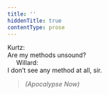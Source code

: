 ```yaml
---
title: ''
hiddenTitle: true
contentType: prose
---
```


<section>

Kurtz:  
Are my methods unsound?  
     Willard:  
I don’t see any method at all, sir.

</section>

<section>

> _(Apocalypse Now)_

</section>
